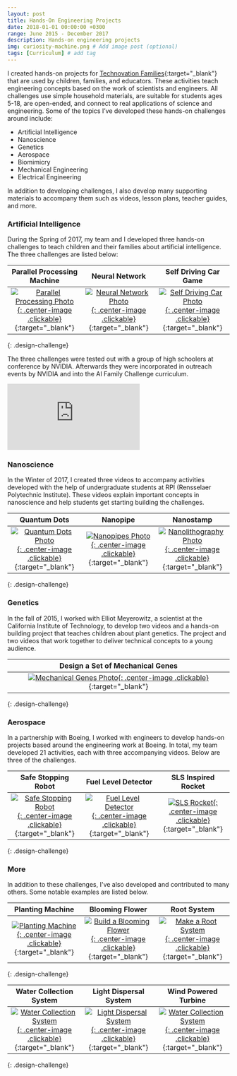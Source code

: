 ```yaml
---
layout: post
title: Hands-On Engineering Projects
date: 2018-01-01 00:00:00 +0300
range: June 2015 - December 2017
description: Hands-on engineering projects
img: curiosity-machine.png # Add image post (optional)
tags: [Curriculum] # add tag
---
```

I created hands-on projects for [Technovation Families](https://www.curiositymachine.org/challenges/){:target="_blank"} that are used by children, families, and educators. These activities teach engineering concepts based on the work of scientists and engineers. All challenges use simple household materials, are suitable for students ages 5-18, are open-ended, and connect to real applications of science and engineering. Some of the topics I’ve developed these hands-on challenges around include:

* Artificial Intelligence
* Nanoscience
* Genetics
* Aerospace
* Biomimicry
* Mechanical Engineering
* Electrical Engineering

In addition to developing challenges, I also develop many supporting materials to accompany them such as videos, lesson plans, teacher guides, and more.

### Artificial Intelligence

During the Spring of 2017, my team and I developed three hands-on challenges to teach children and their families about artificial intelligence. The three challenges are listed below:

| Parallel Processing Machine | Neural Network |Self Driving Car Game |
|:-------------------:|:------------------------:|:-----------------:|
| [![Parallel Processing Photo]({{site.baseurl}}/assets/img/parallel-processing.jpg){: .center-image .clickable}](https://www.curiositymachine.org/challenges/127/){:target="_blank"} | [![Neural Network Photo]({{site.baseurl}}/assets/img/neural-network.jpg){: .center-image .clickable}](https://www.curiositymachine.org/challenges/126/){:target="_blank"} | [![Self Driving Car Photo]({{site.baseurl}}/assets/img/self-driving-car.png){: .center-image .clickable}](https://www.curiositymachine.org/challenges/125/){:target="_blank"}
{: .design-challenge}


The three challenges were tested out with a group of high schoolers at conference by NVIDIA. Afterwards they were incorporated in outreach events by NVIDIA and into the AI Family Challenge curriculum.
<iframe src="https://www.youtube.com/embed/xGOIJXcy55s" frameborder="0" gesture="media" allow="encrypted-media" allowfullscreen class="center-image"></iframe>

### Nanoscience

In the Winter of 2017, I created three videos to accompany activities developed with the help of undergraduate students at RPI (Rensselaer Polytechnic Institute). These videos explain important concepts in nanoscience and help students get starting building the challenges.

| Quantum Dots| Nanopipe | Nanostamp |
|:-------------------:|:------------------------:|:------------------------:|
| [![Quantum Dots Photo]({{site.baseurl}}/assets/img/quantum-dots.png){: .center-image .clickable}](https://www.curiositymachine.org/challenges/128/){:target="_blank"} |  [![Nanopipes Photo]({{site.baseurl}}/assets/img/nanopipe.png){: .center-image .clickable}](https://www.curiositymachine.org/challenges/129/){:target="_blank"} | [![Nanolithography Photo]({{site.baseurl}}/assets/img/nanolith.png){: .center-image .clickable}](https://www.curiositymachine.org/challenges/161/){:target="_blank"} |
{: .design-challenge}

### Genetics
In the fall of 2015, I worked with Elliot Meyerowitz, a scientist at the California Institute of Technology, to develop two videos and a hands-on building project that teaches children about plant genetics. The project and two videos that work together to deliver technical concepts to a young audience.

| Design a Set of Mechanical Genes
|:-------------------:|
| [![Mechanical Genes Photo]({{site.baseurl}}/assets/img/mechanical-genes.png){: .center-image .clickable}](https://www.curiositymachine.org/challenges/106/){:target="_blank"} |
{: .design-challenge}

### Aerospace
In a partnership with Boeing, I worked with engineers to develop hands-on projects based around the engineering work at Boeing. In total, my team developed 21 activities, each with three accompanying videos. Below are three of the challenges.

| Safe Stopping Robot | Fuel Level Detector | SLS Inspired Rocket |
|:-------------------:|:------------------------:|:-----------------:|
| [![Safe Stopping Robot]({{site.baseurl}}/assets/img/safe-stopping.png){: .center-image .clickable}](https://www.curiositymachine.org/challenges/109/){:target="_blank"} |  [![Fuel Level Detector]({{site.baseurl}}/assets/img/fuel-level.png){: .center-image .clickable}](https://www.curiositymachine.org/challenges/116/){:target="_blank"} | [![SLS Rocket]({{site.baseurl}}/assets/img/sls-rocket.png){: .center-image .clickable}](https://www.curiositymachine.org/challenges/117/){:target="_blank"}
{: .design-challenge}

### More
In addition to these challenges, I've also developed and contributed to many others. Some notable examples are listed below.

| Planting Machine| Blooming Flower | Root System|
|:-------------------:|:------------------------:|:-----------------:|
| [![Planting Machine]({{site.baseurl}}/assets/img/planting-machine.png){: .center-image .clickable}](https://www.curiositymachine.org/challenges/121/){:target="_blank"} |  [![Build a Blooming Flower]({{site.baseurl}}/assets/img/blooming-flower.png){: .center-image .clickable}](https://www.curiositymachine.org/challenges/68/){:target="_blank"} | [![Make a Root System]({{site.baseurl}}/assets/img/roots.png){: .center-image .clickable}](https://www.curiositymachine.org/challenges/61/){:target="_blank"}
{: .design-challenge}

| Water Collection System| Light Dispersal System | Wind Powered Turbine|
|:-------------------:|:------------------------:|:-----------------:|
| [![Water Collection System]({{site.baseurl}}/assets/img/water-collection.png){: .center-image .clickable}](https://www.curiositymachine.org/challenges/122){:target="_blank"} |  [![Light Dispersal System]({{site.baseurl}}/assets/img/light-dispersal.png){: .center-image .clickable}](https://www.curiositymachine.org/challenges/124/){:target="_blank"} | [![Water Collection System]({{site.baseurl}}/assets/img/wind-turbine.png){: .center-image .clickable}](https://www.curiositymachine.org/challenges/123/){:target="_blank"}
{: .design-challenge}